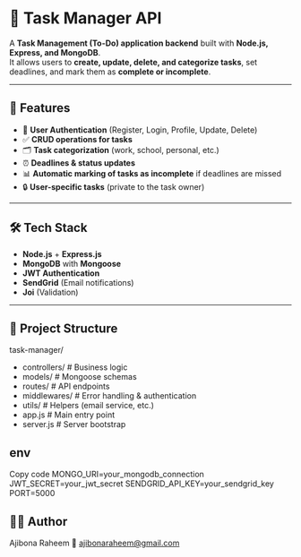 # 📝 Task Manager API

A **Task Management (To-Do) application backend** built with **Node.js, Express, and MongoDB**.  
It allows users to **create, update, delete, and categorize tasks**, set deadlines, and mark them as **complete or incomplete**.  

---

## 🚀 Features
- 👤 **User Authentication** (Register, Login, Profile, Update, Delete)
- ✅ **CRUD operations for tasks**
- 🗂️ **Task categorization** (work, school, personal, etc.)
- ⏰ **Deadlines & status updates**
- 📊 **Automatic marking of tasks as incomplete** if deadlines are missed
- 🔒 **User-specific tasks** (private to the task owner)

---

## 🛠️ Tech Stack
- **Node.js** + **Express.js**
- **MongoDB** with **Mongoose**
- **JWT Authentication**
- **SendGrid** (Email notifications)
- **Joi** (Validation)

---

## 📂 Project Structure
task-manager/
- controllers/       # Business logic
- models/            # Mongoose schemas
- routes/            # API endpoints
- middlewares/       # Error handling & authentication
- utils/             # Helpers (email service, etc.)
- app.js             # Main entry point
- server.js          # Server bootstrap

## env
Copy code
MONGO_URI=your_mongodb_connection
JWT_SECRET=your_jwt_secret
SENDGRID_API_KEY=your_sendgrid_key
PORT=5000

## 👨‍💻 Author
Ajibona Raheem
📧 ajibonaraheem@gmail.com





